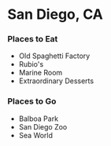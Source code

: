 # San Diego, CA

### Places to Eat
- Old Spaghetti Factory
- Rubio's
- Marine Room
- Extraordinary Desserts

### Places to Go
- Balboa Park
- San Diego Zoo
- Sea World
